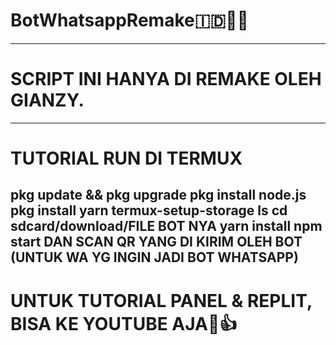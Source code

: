 # BotWhatsappRemake🇮🇩👨‍💻

-----------------------------------------

# SCRIPT INI HANYA DI REMAKE OLEH GIANZY.

-----------------------------------------

# TUTORIAL RUN DI TERMUX

pkg update && pkg upgrade
pkg install node.js
pkg install yarn
termux-setup-storage
ls
cd sdcard/download/FILE BOT NYA
yarn install
npm start
DAN SCAN QR YANG DI KIRIM OLEH BOT (UNTUK WA YG INGIN JADI BOT WHATSAPP)
-----------------------------------------

# UNTUK TUTORIAL PANEL & REPLIT, BISA KE YOUTUBE AJA🗿👍
